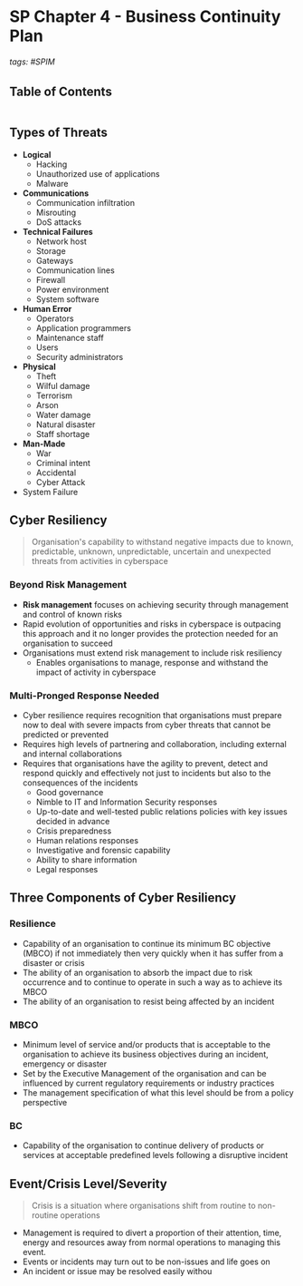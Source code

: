 # SP Chapter 4 - Business Continuity Plan

###### tags: #SPIM 

## Table of Contents
```toc
```

## Types of Threats
- **Logical**
	- Hacking
	- Unauthorized use of applications
	- Malware
- **Communications**
	- Communication infiltration
	- Misrouting
	- DoS attacks
- **Technical Failures**
	- Network host
	- Storage
	- Gateways
	- Communication lines
	- Firewall
	- Power environment
	- System software
- **Human Error**
	- Operators
	- Application programmers
	- Maintenance staff
	- Users
	- Security administrators
- **Physical**
	- Theft
	- Wilful damage
	- Terrorism
	- Arson
	- Water damage
	- Natural disaster
	- Staff shortage
- **Man-Made**
	- War
	- Criminal intent
	- Accidental
	- Cyber Attack
- System Failure

## Cyber Resiliency
> Organisation's capability to withstand negative impacts due to known, predictable, unknown, unpredictable, uncertain and unexpected threats from activities in cyberspace

### Beyond Risk Management
- **Risk management** focuses on achieving security through management and control of known risks
- Rapid evolution of opportunities and risks in cyberspace is outpacing this approach and it no longer provides the protection needed for an organisation to succeed
- Organisations must extend risk management to include risk resiliency
	- Enables organisations to manage, response and withstand the impact of activity in cyberspace

### Multi-Pronged Response Needed
- Cyber resilience requires recognition that organisations must prepare now to deal with severe impacts from cyber threats that cannot be predicted or prevented
- Requires high levels of partnering and collaboration, including external and internal collaborations
- Requires that organisations have the agility to prevent, detect and respond quickly and effectively not just to incidents but also to the consequences of the incidents
	- Good governance
	- Nimble to IT and Information Security responses
	- Up-to-date and well-tested public relations policies with key issues decided in advance
	- Crisis preparedness
	- Human relations responses
	- Investigative and forensic capability
	- Ability to share information
	- Legal responses

## Three Components of Cyber Resiliency
### Resilience
- Capability of an organisation to continue its minimum BC objective (MBCO) if not immediately then very quickly when it has suffer from a disaster or crisis
- The ability of an organisation to absorb the impact due to risk occurrence and to continue to operate in such a way as to achieve its MBCO
- The ability of an organisation to resist being affected by an incident

### MBCO
- Minimum level of service and/or products that is acceptable to the organisation to achieve its business objectives during an incident, emergency or disaster
- Set by the Executive Management of the organisation and can be influenced by current regulatory requirements or industry practices
- The management specification of what this level should be from a policy perspective

### BC
- Capability of the organisation to continue delivery of products or services at acceptable predefined levels following a disruptive incident

## Event/Crisis Level/Severity
> Crisis is a situation where organisations shift from routine to non-routine operations
- Management is required to divert a proportion of their attention, time, energy and resources away from normal operations to managing this event.
- Events or incidents may turn out to be non-issues and life goes on
- An incident or issue may be resolved easily withou